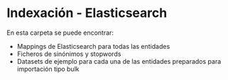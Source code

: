 # Indexación - Elasticsearch

En esta carpeta se puede encontrar:
- Mappings de Elasticsearch para todas las entidades
- Ficheros de sinónimos y stopwords
- Datasets de ejemplo para cada una de las entidades preparados para importación tipo bulk